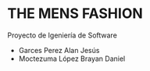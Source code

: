 # THE MENS FASHION 
Proyecto de Igeniería de Software 

- Garces Perez Alan Jesús 
- Moctezuma López Brayan Daniel
